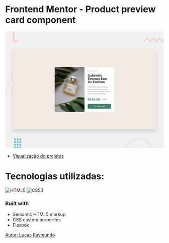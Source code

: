 # Frontend Mentor - Product preview card component

![Design preview for the Product preview card component coding challenge](./design/desktop-preview.jpg)

- [Visualização do projetos](https://product-preview-six-orcin.vercel.app/)

# Tecnologias utilizadas:
![HTML5](https://img.shields.io/badge/html5-%23E34F26.svg?style=for-the-badge&logo=html5&logoColor=white) ![CSS3](https://img.shields.io/badge/css3-%231572B6.svg?style=for-the-badge&logo=css3&logoColor=white)

### Built with
- Semantic HTML5 markup
- CSS custom properties
- Flexbox

[Autor: Lucas Raymundo](#author)
